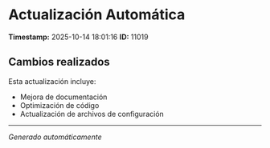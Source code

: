 # Actualización Automática

**Timestamp:** 2025-10-14 18:01:16
**ID:** 11019

## Cambios realizados

Esta actualización incluye:
- Mejora de documentación
- Optimización de código
- Actualización de archivos de configuración

---
*Generado automáticamente*
